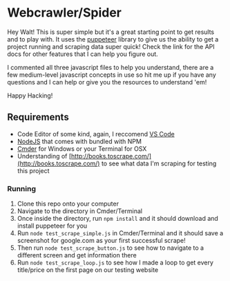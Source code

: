 # Webcrawler/Spider
Hey Walt!  This is super simple but it's a great starting point to get results and to play with.
It uses the [puppeteer](https://github.com/GoogleChrome/puppeteer) library to give us the ability to get a project running and scraping data super quick!  Check the link for the API docs for other features that I can help you figure out.

I commented all three javascript files to help you understand, there are a few medium-level javascript concepts in use so hit me up if you have any questions and I can help or give you the resources to understand 'em!

Happy Hacking!

## Requirements
- Code Editor of some kind, again, I reccomend [VS Code](https://code.visualstudio.com/)
- [NodeJS](https://nodejs.org/en/download/) that comes with bundled with NPM
- [Cmder](http://cmder.net/) for Windows or your Terminal for OSX
- Understanding of [http://books.toscrape.com/](http://books.toscrape.com/) to see what data I'm scraping for testing this project

### Running

 1. Clone this repo onto your computer
 2. Navigate to the directory in Cmder/Terminal
 3. Once inside the directory, run `npm install` and it should download and install puppeteer for you
 4. Run `node test_scrape_simple.js` in Cmder/Terminal and it should save a screenshot for google.com as your first successful scrape!  
 5. Then run `node test_scrape_button.js` to see how to navigate to a different screen and get information there
 6. Run `node test_scrape_loop.js` to see how I made a loop to get every title/price on the first page on our testing website